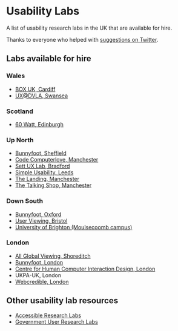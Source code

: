 # Usability Labs

A list of usability research labs in the UK that are available for hire.

Thanks to everyone who helped with [suggestions on Twitter](https://twitter.com/benjystanton/status/702992066004066305).

## Labs available for hire

### Wales
- [BOX UK, Cardiff](https://www.boxuk.com/)
- [UX@DVLA, Swansea](https://www.digitalmarketplace.service.gov.uk/g-cloud/services/7715666004584140)

### Scotland
- [60 Watt, Edinburgh](http://www.60wattresearch.co.uk/)

### Up North
- [Bunnyfoot, Sheffield](http://www.bunnyfoot.com/services/studiosandequipment.php#sheffield)
- [Code Computerlove, Manchester](http://www.codecomputerlove.com/)
- [Sett UX Lab, Bradford](http://www.settuxlab.com/)
- [Simple Usability, Leeds](http://www.simpleusability.com/)
- [The Landing, Manchester](http://www.thelanding.org.uk/interactive-media-labs)
- [The Talking Shop, Manchester](http://www.thetalkingshop.co.uk/studios/)

### Down South
- [Bunnyfoot, Oxford](http://www.bunnyfoot.com/services/studiosandequipment.php#oxford)
- [User Viewing, Bristol](http://www.userviewing.co.uk/)
- [University of Brighton (Moulsecoomb campus)](https://www.brighton.ac.uk/)

### London
- [All Global Viewing, Shoreditch](http://www.allglobalviewing.com/)
- [Bunnyfoot, London](http://www.bunnyfoot.com/services/studiosandequipment.php#london)
- [Centre for Human Computer Interaction Design, London](http://www.city.ac.uk/centre-for-human-computer-interaction-design)
- UKPA-UK, London
- [Webcredible, London](http://www.webcredible.com/usability-lab-hire)

## Other usability lab resources
- [Accessible Research Labs](https://userresearchmethods.hackpad.com/Accessible-Research-Labs-vsDQUx7RqnP)
- [Government User Research Labs](https://userresearchmethods.hackpad.com/Cross-Government-User-Research-Labs-5sU2IQF7ldF)